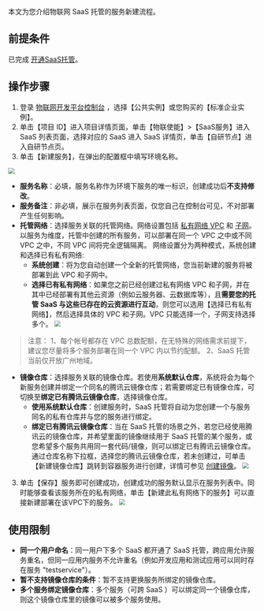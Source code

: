 本文为您介绍物联网 SaaS 托管的服务新建流程。

## 前提条件

已完成 [开通SaaS托管](https://cloud.tencent.com/document/product/1465/59049)。

## 操作步骤

1. 登录 [物联网开发平台控制台](https://console.cloud.tencent.com/iotexplorer) ，选择【公共实例】或您购买的【标准企业实例】。
2. 单击【项目 ID】进入项目详情页面，单击【物联使能】>【SaaS服务】进入 SaaS 列表页面，选择对应的 SaaS 进入 SaaS 详情页，单击【自研节点】进入自研节点页。
3. 单击【新建服务】，在弹出的配置框中填写环境名称。

<img src="https://main.qcloudimg.com/raw/641e0d6e5d3d144f4101efde2c42ba29.jpg" style="zoom:80%;" />

 - **服务名称**：必填，服务名称作为环境下服务的唯一标识，创建成功后**不支持修改**。
 - **服务备注**：非必填，展示在服务列表页面，仅您自己在控制台可见，不对部署产生任何影响。
 - **托管网络**：选择服务关联的托管网络。网络设置包括 [私有网络 VPC](https://cloud.tencent.com/document/product/215) 和 [子网](https://cloud.tencent.com/document/product/215/20046#.E5.AD.90.E7.BD.91)。以服务为维度，托管中创建的所有服务，可以部署在同一个 VPC 之中或不同 VPC 之中，不同 VPC 间将完全逻辑隔离。
 网络设置分为两种模式，系统创建和选择已有私有网络:
    - **系统创建**：将为您自动创建一个全新的托管网络，您当前新建的服务将被部署到此 VPC 和子网中。   
    - **选择已有私有网络**：如果您之前已经创建过私有网络 VPC 和子网，并在其中已经部署有其他云资源（例如云服务器、云数据库等），且**需要您的托管 SaaS 与这些已存在的云资源进行互动**，则您可以选用【选择已有私有网络】，然后选择具体的 VPC 和子网。VPC 只能选择一个，子网支持选择多个。
 <img src="https://main.qcloudimg.com/raw/bd71c3c05922efb0b973e1c57a9ec595.png" style="zoom: 80%;"></img>

>注意：
>1、每个帐号都存在 VPC 总数配额，在无特殊的网络需求前提下，建议您尽量将多个服务部署在同一个 VPC 内以节约配额。
>2、SaaS 托管当前仅开放广州地域。

 - **镜像仓库**：选择服务关联的镜像仓库。若使用**系统默认仓库**，系统将会为每个新服务创建并绑定一个同名的腾讯云镜像仓库；若需要绑定已有镜像仓库，可切换至**绑定已有腾讯云镜像仓库**，选择镜像仓库。
   - **使用系统默认仓库**：创建服务时，SaaS 托管将自动为您创建一个与服务同名的私有仓库并与您的服务进行绑定。
   - **绑定已有腾讯云镜像仓库**：当在 SaaS 托管的场景之外，若您已经使用腾讯云的镜像仓库，并希望里面的镜像继续用于 SaaS 托管的某个服务，或您希望多个服务共用同一套代码/镜像，则可以绑定已有腾讯云镜像仓库。通过仓库名称下拉框，选择您的腾讯云镜像仓库，若未创建过，可单击【新建镜像仓库】跳转到容器服务进行创建，详情可参见 [创建镜像](https://cloud.tencent.com/document/product/457/9117#.E5.88.9B.E5.BB.BA.E9.95.9C.E5.83.8F)。
     <img src="https://main.qcloudimg.com/raw/aaf1f1c16bcd36315e7a8efcdf7eeb72.jpg" style="zoom: 80%;"></img>

3. 单击【保存】服务即可创建成功，创建成功的服务默认显示在服务列表中。同时能够查看该服务所在的私有网络，单击【新建此私有网络下的服务】可以直接新建部署在该VPC下的服务。
   <img src="https://main.qcloudimg.com/raw/c5e79c277f9dcbe786fc1bd7d7990732.jpg" style="zoom: 80%;"></img>


## 使用限制

- **同一个用户命名**：同一用户下多个 SaaS 都开通了 SaaS 托管，跨应用允许服务重名，但同一应用内服务不允许重名（例如开发应用和测试应用可以同时存在服务 "testservice"）。
- **暂不支持镜像仓库的条件**：暂不支持更换服务所绑定的镜像仓库。
- **多个服务绑定镜像仓库**：多个服务（可跨 SaaS ）可以绑定同一个镜像仓库，则这个镜像仓库里的镜像可以被多个服务使用。
